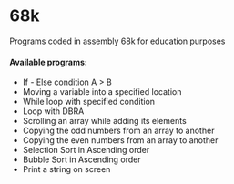 # 68k
Programs coded in assembly 68k for education purposes

#### Available programs:
 - If - Else condition A > B
 - Moving a variable into a specified location
 - While loop with specified condition
 - Loop with DBRA
 - Scrolling an array while adding its elements
 - Copying the odd numbers from an array to another
 - Copying the even numbers from an array to another
 - Selection Sort in Ascending order
 - Bubble Sort in Ascending order
 - Print a string on screen
 




